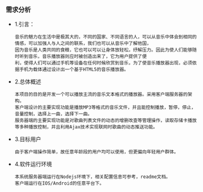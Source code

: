 ### 需求分析
* 1.引言：

      音乐的魅力在生活中是极其大的，不同的国家、不同语言的人，可以从音乐中体会到相同的情感，可以加强人与人之间的联系，我们也可以从音乐中了解他国，
      因为音乐是人类共同的食粮，它也可以可以让身体放轻松，纾解压力。因此为使人们能够随时听到音乐，音乐播放器则应时被创造出来了，它为用户提供了便
      利，使得人们可以通过手机等设备在任何时候欣赏到音乐，为了使音乐播放器出现，必须依据手机为载体通过设计出一个基于HTML5的音乐播放器。
      
* 2.总体概述

      本项目的目的是开发一个可以播放主流的音乐文本格式的播放器。采用客户端服务器的架构。
      客户端设计的主要实现功能是播放MP3等格式的音乐文件，并且能控制播放，暂停，停止，音量控制，选择上一曲，选择下一曲。
      服务器端的主要实现功能是对歌曲列表文件的动态的增删改查等管理操作，读取存储卡播放等多种播放控制，并且利用Ajax技术实现联网时歌曲的动态推送功能。
      
* 3.目标用户

      由于客户端操作简单，故任意年龄段的用户均可以使用，但更偏向年轻用户群体。
     
* 4.软件运行环境
      
      本系统服务器端运行在Nodejs环境下，相关配置信息可参考，readme文档。
      客户端运行在IOS/Android的任意平台下。
      

